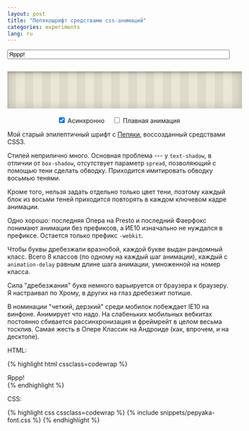 ```yaml
---
layout: post
title: "Пепякошрифт средствами css-анимаций"
categories: experiments
lang: ru
---
```


<style>
    .pep-holder {
        text-align: center;
        padding: 3em 1em;
        margin-left: 0;
        margin-right: 0;
        width: 100%;
        max-width: 100%;
        margin-bottom: 0.5em;
        box-shadow: inset 0 0 1.5em rgba(15,15,0,0.2),
                    inset 0 0.3em 0.3em rgba(15,15,0,0.2);
        background-size: 2.8em 2.8em;
        background-color: #ebe7d7;
        background-image: -webkit-linear-gradient(0deg, rgba(0,0,0,.05) 50%, transparent 50%, transparent);
        background-image: -moz-linear-gradient(0deg, rgba(0,0,0,.05) 50%, transparent 50%, transparent);
        background-image: linear-gradient(90deg, rgba(0,0,0,.05) 50%, transparent 50%, transparent);
    }

    .pep-holder > p {
        margin: 0;
    }

    .pep-input-holder {
        margin-top: 1em;
        margin-bottom: 2em;
    }

    #pep_input {
        width: 100%;
    }

    .pep-constols-holder {
        text-align: center;
    }

    .pep-constols-holder label {
        display: inline-block;
        margin: 0.2em 0.5em 0 0.5em;
    }
</style>

<script>
dzDelayed.push(function() {
    if (!Modernizr.textshadow || !Modernizr.cssanimations || !Modernizr.csstransforms) {
        $('.pep-holder').html('<p><i class="icon-bug"></i> Упс! Ваш браузер <i>не умеет в анимации</i>!</p>');
        return;
    }

    var pepBox = $('.pepyaka'),
        pepInput = $('#pep_input'),
        asyncInput = $('#async'),
        sharpInput = $('#sharp'),
        canExecEvent = true,
        oldVal,
        oldRand;

    function redraw(force) {
        var result = '',
            val = pepInput[0].value;

        if (!force && (!canExecEvent || oldVal == val)) return;

        oldVal = val;

        for (var i = 0; i < val.length; i++) {
            var rand = antiJekpotRandom(0, 7, oldRand);

            oldRand = rand;

            result += '<span class="pep'+rand+'">' + (val[i]==' '?'&nbsp;':val[i]) + '</span>';
        }

        if (!result) result = '<i class="icon-bug"></i>';

        pepBox.html(result);

        canExecEvent = false;
        setTimeout(function() {
            canExecEvent = true;
        }, 50);
    }

    pepInput.on('change input keyup blur', function() {
        redraw();
    })
    asyncInput.on('change', function() {
        pepBox.toggleClass('async');
        redraw(true);
    });

    sharpInput.on('change', function() {
        pepBox.toggleClass('smooth');
        redraw(true);
    });

    moveCursorToEnd(pepInput[0]);
    redraw();
});
</script>

<p class="pep-input-holder">
    <input type="text" value="Яррр!" id="pep_input" class="big" placeholder="Запепячить">
</p>

<div class="pep-holder">
    <p class="pepyaka async">
    </p>
</div>

<p class="pep-constols-holder">
    <label><input type="checkbox" id="async" checked> Асинхронно</label>
    <label><input type="checkbox" id="sharp"> Плавная анимация</label>
</p>

Мой старый эпилептичный шрифт с [Пепяки](//pepyaka.su), воссозданный средствами CSS3.

Стилей неприлично много. Основная проблема --- у `text-shadow`, в отличии от `box-shadow`, отсутствует параметр `spread`, позволяющий с помощью тени сделать обводку. Приходится имитировать обводку восьмью тенями.

Кроме того, нельзя задать отдельно только цвет тени, поэтому каждый блок из восьми теней приходится повторять в каждом ключевом кадре анимации.

Одно хорошо: последняя Опера на Presto и последний Фаерфокс понимают анимации без префиксов, а ИЕ10 изначально не нуждался в префиксе. Остается только префикс `-webkit`.

Чтобы буквы дребезжали вразнобой, каждой букве выдан рандомный класс. Всего 8 классов (по одному на каждый шаг анимации), каждый с `animation-delay` равным длине шага анимации, умноженной на номер класса.

Сила "дребезжания" букв немного варьируется от браузера к браузеру. Я настраивал по Хрому, в других на глаз дребезжит потише.

В номинации "четкий, дерзкий" среди мобилок побеждает IE10 на винфоне. Анимирует что надо. На слабеньких мобильных вебкитах постоянно сбивается рассинхронизация и фреймрейт в целом весьма тосклив. Самая жесть в Опере Классик на Андроиде (как, впрочем, и на десктопе).

HTML:

{% highlight html cssclass=codewrap %}
<div class="pepyaka async">
    <span class="pep5">Я</span><span class="pep2">р</span><span class="pep7">р</span><span class="pep3">р</span><span class="pep0">!</span>
</div>
{% endhighlight %}

CSS:

{% highlight css cssclass=codewrap %}
{% include snippets/pepyaka-font.css %}
{% endhighlight %}

<style>
{% include snippets/pepyaka-font.css %}
</style>